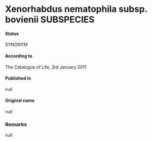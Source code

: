Xenorhabdus nematophila subsp. bovienii SUBSPECIES
=======

#### Status
SYNONYM

#### According to
The Catalogue of Life, 3rd January 2011

#### Published in
null

#### Original name
null

### Remarks
null
